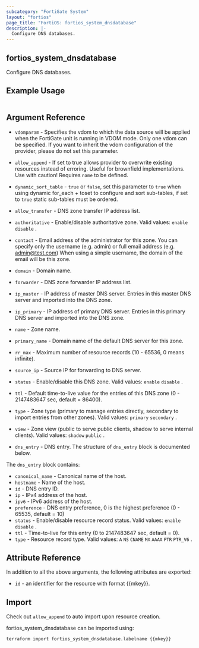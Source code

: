 ```yaml
---
subcategory: "FortiGate System"
layout: "fortios"
page_title: "FortiOS: fortios_system_dnsdatabase"
description: |-
  Configure DNS databases.
---
```


## fortios_system_dnsdatabase
Configure DNS databases.

## Example Usage

```hcl

```

## Argument Reference
* `vdomparam` - Specifies the vdom to which the data source will be applied when the FortiGate unit is running in VDOM mode. Only one vdom can be specified. If you want to inherit the vdom configuration of the provider, please do not set this parameter.
* `allow_append` - If set to true allows provider to overwrite existing resources instead of erroring. Useful for brownfield implementations. Use with caution! Requires `name` to be defined.
* `dynamic_sort_table` - `true` or `false`, set this parameter to `true` when using dynamic for_each + toset to configure and sort sub-tables, if set to `true` static sub-tables must be ordered.

* `allow_transfer` - DNS zone transfer IP address list.
* `authoritative` - Enable/disable authoritative zone. Valid values: `enable` `disable` .
* `contact` - Email address of the administrator for this zone.
		You can specify only the username (e.g. admin) or full email address (e.g. admin@test.com) 
		When using a simple username, the domain of the email will be this zone.
* `domain` - Domain name.
* `forwarder` - DNS zone forwarder IP address list.
* `ip_master` - IP address of master DNS server. Entries in this master DNS server and imported into the DNS zone.
* `ip_primary` - IP address of primary DNS server. Entries in this primary DNS server and imported into the DNS zone.
* `name` - Zone name.
* `primary_name` - Domain name of the default DNS server for this zone.
* `rr_max` - Maximum number of resource records (10 - 65536, 0 means infinite).
* `source_ip` - Source IP for forwarding to DNS server.
* `status` - Enable/disable this DNS zone. Valid values: `enable` `disable` .
* `ttl` - Default time-to-live value for the entries of this DNS zone (0 - 2147483647 sec, default = 86400).
* `type` - Zone type (primary to manage entries directly, secondary to import entries from other zones). Valid values: `primary` `secondary` .
* `view` - Zone view (public to serve public clients, shadow to serve internal clients). Valid values: `shadow` `public` .
* `dns_entry` - DNS entry. The structure of `dns_entry` block is documented below.

The `dns_entry` block contains:

* `canonical_name` - Canonical name of the host.
* `hostname` - Name of the host.
* `id` - DNS entry ID.
* `ip` - IPv4 address of the host.
* `ipv6` - IPv6 address of the host.
* `preference` - DNS entry preference, 0 is the highest preference (0 - 65535, default = 10)
* `status` - Enable/disable resource record status. Valid values: `enable` `disable` .
* `ttl` - Time-to-live for this entry (0 to 2147483647 sec, default = 0).
* `type` - Resource record type. Valid values: `A` `NS` `CNAME` `MX` `AAAA` `PTR` `PTR_V6` .

## Attribute Reference

In addition to all the above arguments, the following attributes are exported:
* `id` - an identifier for the resource with format {{mkey}}.

## Import

Check out `allow_append` to auto import upon resource creation.

fortios_system_dnsdatabase can be imported using:
```sh
terraform import fortios_system_dnsdatabase.labelname {{mkey}}
```
